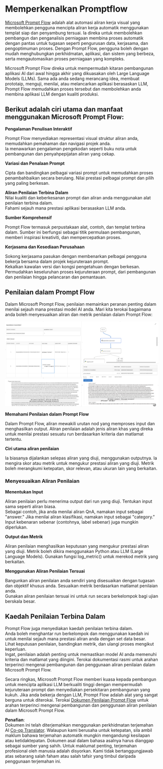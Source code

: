 <!--
CO_OP_TRANSLATOR_METADATA:
{
  "original_hash": "3cbe7629d254f1043193b7fe22524d55",
  "translation_date": "2025-07-16T22:43:11+00:00",
  "source_file": "md/01.Introduction/05/Promptflow.md",
  "language_code": "ms"
}
-->
# **Memperkenalkan Promptflow**

[Microsoft Prompt Flow](https://microsoft.github.io/promptflow/index.html?WT.mc_id=aiml-138114-kinfeylo) adalah alat automasi aliran kerja visual yang membolehkan pengguna mencipta aliran kerja automatik menggunakan templat siap dan penyambung tersuai. Ia direka untuk membolehkan pembangun dan penganalisis perniagaan membina proses automatik dengan pantas untuk tugasan seperti pengurusan data, kerjasama, dan pengoptimuman proses. Dengan Prompt Flow, pengguna boleh dengan mudah menghubungkan perkhidmatan, aplikasi, dan sistem yang berbeza, serta mengautomasikan proses perniagaan yang kompleks.

Microsoft Prompt Flow direka untuk mempermudah kitaran pembangunan aplikasi AI dari awal hingga akhir yang dikuasakan oleh Large Language Models (LLMs). Sama ada anda sedang merancang idea, membuat prototaip, menguji, menilai, atau melancarkan aplikasi berasaskan LLM, Prompt Flow memudahkan proses tersebut dan membolehkan anda membina aplikasi LLM dengan kualiti produksi.

## Berikut adalah ciri utama dan manfaat menggunakan Microsoft Prompt Flow:

**Pengalaman Penulisan Interaktif**

Prompt Flow menyediakan representasi visual struktur aliran anda, memudahkan pemahaman dan navigasi projek anda.  
Ia menawarkan pengalaman pengekodan seperti buku nota untuk pembangunan dan penyahpepijatan aliran yang cekap.

**Variasi dan Penalaan Prompt**

Cipta dan bandingkan pelbagai variasi prompt untuk memudahkan proses penambahbaikan secara berulang. Nilai prestasi pelbagai prompt dan pilih yang paling berkesan.

**Aliran Penilaian Terbina Dalam**  
Nilai kualiti dan keberkesanan prompt dan aliran anda menggunakan alat penilaian terbina dalam.  
Fahami sejauh mana prestasi aplikasi berasaskan LLM anda.

**Sumber Komprehensif**

Prompt Flow termasuk perpustakaan alat, contoh, dan templat terbina dalam. Sumber ini berfungsi sebagai titik permulaan pembangunan, memberi inspirasi kreativiti, dan mempercepatkan proses.

**Kerjasama dan Kesediaan Perusahaan**

Sokong kerjasama pasukan dengan membenarkan pelbagai pengguna bekerja bersama dalam projek kejuruteraan prompt.  
Kekalkan kawalan versi dan kongsi pengetahuan dengan berkesan. Permudahkan keseluruhan proses kejuruteraan prompt, dari pembangunan dan penilaian hingga pelancaran dan pemantauan.

## Penilaian dalam Prompt Flow

Dalam Microsoft Prompt Flow, penilaian memainkan peranan penting dalam menilai sejauh mana prestasi model AI anda. Mari kita terokai bagaimana anda boleh menyesuaikan aliran dan metrik penilaian dalam Prompt Flow:

![PFVizualise](../../../../../translated_images/pfvisualize.c1d9ca75baa2a2221667124fa82ba2307f74a34620b9c1eff2cfc1fa2972909b.ms.png)

**Memahami Penilaian dalam Prompt Flow**

Dalam Prompt Flow, aliran mewakili urutan nod yang memproses input dan menghasilkan output. Aliran penilaian adalah jenis aliran khas yang direka untuk menilai prestasi sesuatu run berdasarkan kriteria dan matlamat tertentu.

**Ciri utama aliran penilaian**

Ia biasanya dijalankan selepas aliran yang diuji, menggunakan outputnya. Ia mengira skor atau metrik untuk mengukur prestasi aliran yang diuji. Metrik boleh merangkumi ketepatan, skor relevan, atau ukuran lain yang berkaitan.

### Menyesuaikan Aliran Penilaian

**Menentukan Input**

Aliran penilaian perlu menerima output dari run yang diuji. Tentukan input sama seperti aliran biasa.  
Sebagai contoh, jika anda menilai aliran QnA, namakan input sebagai "answer." Jika menilai aliran klasifikasi, namakan input sebagai "category." Input kebenaran sebenar (contohnya, label sebenar) juga mungkin diperlukan.

**Output dan Metrik**

Aliran penilaian menghasilkan keputusan yang mengukur prestasi aliran yang diuji. Metrik boleh dikira menggunakan Python atau LLM (Large Language Models). Gunakan fungsi log_metric() untuk merekod metrik yang berkaitan.

**Menggunakan Aliran Penilaian Tersuai**

Bangunkan aliran penilaian anda sendiri yang disesuaikan dengan tugasan dan objektif khusus anda. Sesuaikan metrik berdasarkan matlamat penilaian anda.  
Gunakan aliran penilaian tersuai ini untuk run secara berkelompok bagi ujian berskala besar.

## Kaedah Penilaian Terbina Dalam

Prompt Flow juga menyediakan kaedah penilaian terbina dalam.  
Anda boleh menghantar run berkelompok dan menggunakan kaedah ini untuk menilai sejauh mana prestasi aliran anda dengan set data besar.  
Lihat keputusan penilaian, bandingkan metrik, dan ulangi proses mengikut keperluan.  
Ingat, penilaian adalah penting untuk memastikan model AI anda memenuhi kriteria dan matlamat yang diingini. Terokai dokumentasi rasmi untuk arahan terperinci mengenai pembangunan dan penggunaan aliran penilaian dalam Microsoft Prompt Flow.

Secara ringkas, Microsoft Prompt Flow memberi kuasa kepada pembangun untuk mencipta aplikasi LLM berkualiti tinggi dengan mempermudah kejuruteraan prompt dan menyediakan persekitaran pembangunan yang kukuh. Jika anda bekerja dengan LLM, Prompt Flow adalah alat yang sangat berguna untuk diterokai. Terokai [Dokumen Penilaian Prompt Flow](https://learn.microsoft.com/azure/machine-learning/prompt-flow/how-to-develop-an-evaluation-flow?view=azureml-api-2?WT.mc_id=aiml-138114-kinfeylo) untuk arahan terperinci mengenai pembangunan dan penggunaan aliran penilaian dalam Microsoft Prompt Flow.

**Penafian**:  
Dokumen ini telah diterjemahkan menggunakan perkhidmatan terjemahan AI [Co-op Translator](https://github.com/Azure/co-op-translator). Walaupun kami berusaha untuk ketepatan, sila ambil maklum bahawa terjemahan automatik mungkin mengandungi kesilapan atau ketidaktepatan. Dokumen asal dalam bahasa asalnya harus dianggap sebagai sumber yang sahih. Untuk maklumat penting, terjemahan profesional oleh manusia adalah disyorkan. Kami tidak bertanggungjawab atas sebarang salah faham atau salah tafsir yang timbul daripada penggunaan terjemahan ini.